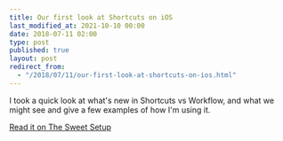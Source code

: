 ```yaml
---
title: Our first look at Shortcuts on iOS
last_modified_at: 2021-10-10 00:00
date: 2018-07-11 02:00
type: post
published: true
layout: post
redirect_from:
  - "/2018/07/11/our-first-look-at-shortcuts-on-ios.html"
---
```

I took a quick look at what's new in Shortcuts vs Workflow, and what we might see and give a few examples of how I'm using it.  

<!--more-->

<a href="https://thesweetsetup.com/articles/first-look-shortcuts-ios/">Read it on The Sweet Setup</a>  
